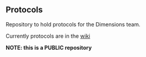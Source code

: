 ## Protocols 

Repository to hold protocols for the Dimensions team.

Currently protocols are in the [wiki]()

__NOTE: this is a PUBLIC repository__
